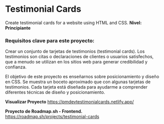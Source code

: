 # Testimonial Cards
Create testimonial cards for a website using HTML and CSS.
**Nivel: Principiante**

### Requisitos clave para este proyecto:
Crear un conjunto de tarjetas de testimonios (testimonial cards). Los testimonios son citas o declaraciones de clientes o usuarios satisfechos, que a menudo se utilizan en los sitios web para generar credibilidad y confianza.

El objetivo de este proyecto es enseñarnos sobre posicionamiento y diseño en CSS. Se muestra un boceto aproximado que con algunas tarjetas de testimonios. Cada tarjeta está diseñada para ayudarme a comprender diferentes técnicas de diseño y posicionamiento.


**Visualizar Proyecto**
https://pmdevtestimonialcards.netlify.app/

**Proyecto de Roadmap.sh - Frontend.**
https://roadmap.sh/projects/testimonial-cards


